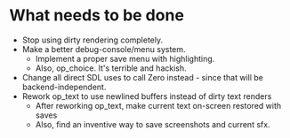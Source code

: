 What needs to be done
=====

 - Stop using dirty rendering completely.
 - Make a better debug-console/menu system.
   - Implement a proper save menu with highlighting.
   - Also, op_choice. It's terrible and hackish.
 - Change all direct SDL uses to call Zero instead - since that will be backend-independent.
 - Rework op_text to use newlined buffers instead of dirty text renders
   - After reworking op_text, make current text on-screen restored with saves
   - Also, find an inventive way to save screenshots and current sfx.

